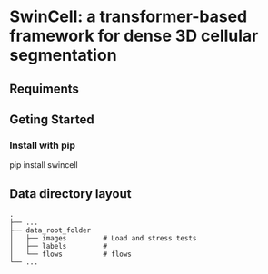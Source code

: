 # SwinCell: a transformer-based framework for dense 3D cellular segmentation 


## Requiments

## Geting Started
### Install with pip 
pip install swincell

## Data directory layout
    .
    ├── ...
    ├── data_root_folder                    
    │   ├── images         # Load and stress tests
    │   ├── labels         # 
    │   └── flows          # flows
    └── ...
